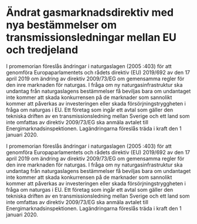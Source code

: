 # Ändrat gasmarknadsdirektiv med nya bestämmelser om transmissionsledningar mellan EU och tredjeland

I promemorian föreslås ändringar i naturgaslagen (2005 :403) för att genomföra Europaparlamentets och rådets direktiv (EU) 2019/692 av den 17 april 2019 om ändring av direktiv 2009/73/EG om gemensamma regler för den inre marknaden för naturgas. I fråga om ny naturgasinfrastruktur ska undantag från naturgaslagens bestämmelser få beviljas bara om undantaget inte kommer att skada konkurrensen på de marknader som sannolikt kommer att påverkas av investeringen eller skada försörjningstryggheten i fråga om naturgas i EU. Ett företag som ingår ett avtal som gäller den tekniska driften av en transmissionsledning mellan Sverige och ett land som inte omfattas av direktiv 2009/73/EG ska anmäla avtalet till Energimarknadsinspektionen. Lagändringarna föreslås träda i kraft den 1 januari 2020.

I promemorian föreslås ändringar i naturgaslagen (2005 :403) för att genomföra Europaparlamentets och rådets direktiv (EU) 2019/692 av den 17 april 2019 om ändring av direktiv 2009/73/EG om gemensamma regler för den inre marknaden för naturgas. I fråga om ny naturgasinfrastruktur ska undantag från naturgaslagens bestämmelser få beviljas bara om undantaget inte kommer att skada konkurrensen på de marknader som sannolikt kommer att påverkas av investeringen eller skada försörjningstryggheten i fråga om naturgas i EU. Ett företag som ingår ett avtal som gäller den tekniska driften av en transmissionsledning mellan Sverige och ett land som inte omfattas av direktiv 2009/73/EG ska anmäla avtalet till Energimarknadsinspektionen. Lagändringarna föreslås träda i kraft den 1 januari 2020.
